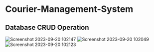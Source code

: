 # Courier-Management-System
## Database CRUD Operation
![Screenshot 2023-09-20 102147](https://github.com/meetshaks/Courier-Management-System/assets/98010607/0f85e9ba-d832-44e9-b7f0-c34917530c3a)
![Screenshot 2023-09-20 102049](https://github.com/meetshaks/Courier-Management-System/assets/98010607/633b6641-d080-4e88-b5c4-542ad1f37eff)
![Screenshot 2023-09-20 102123](https://github.com/meetshaks/Courier-Management-System/assets/98010607/dd30aa46-8f57-423b-87a4-290715a93825)
